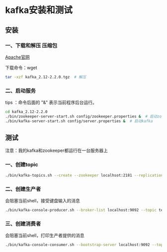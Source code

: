 # kafka安装和测试

## 安装

### 一、下载和解压 压缩包

[Apache官网](http://kafka.apache.org/downloads.html)

下载命令：wget

``` sh
tar -xzf kafka_2.12-2.2.0.tgz  # 解压
```

### 二、启动服务

tips ：命令后面的 "&" 表示当前程序后台运行。

``` sh
cd kafka_2.12-2.2.0
./bin/zookeeper-server-start.sh config/zookeeper.properties &  # 启动zookeeper
./bin/kafka-server-start.sh config/server.properties &  # 启动kafka
```

## 测试

注意：我的kafka和zookeeper都运行在一台服务器上

### 一、创建topic

``` sh
./bin/kafka-topics.sh --create --zookeeper localhsot:2181 --replication-factor 1 --partitions 1 --topic testtopic
```

### 二、创建生产者

会阻塞当前shell，接受键盘输入的消息

``` sh
./bin/kafka-console-producer.sh --broker-list localhost:9092 --topic testtopic
```

### 三、创建消费者

会阻塞当前shell，打印生产者提供的消息

``` sh
./bin/kafka-console-consumer.sh --bootstrap-server localhost:9092 --topic testtopic --from-beginning
```